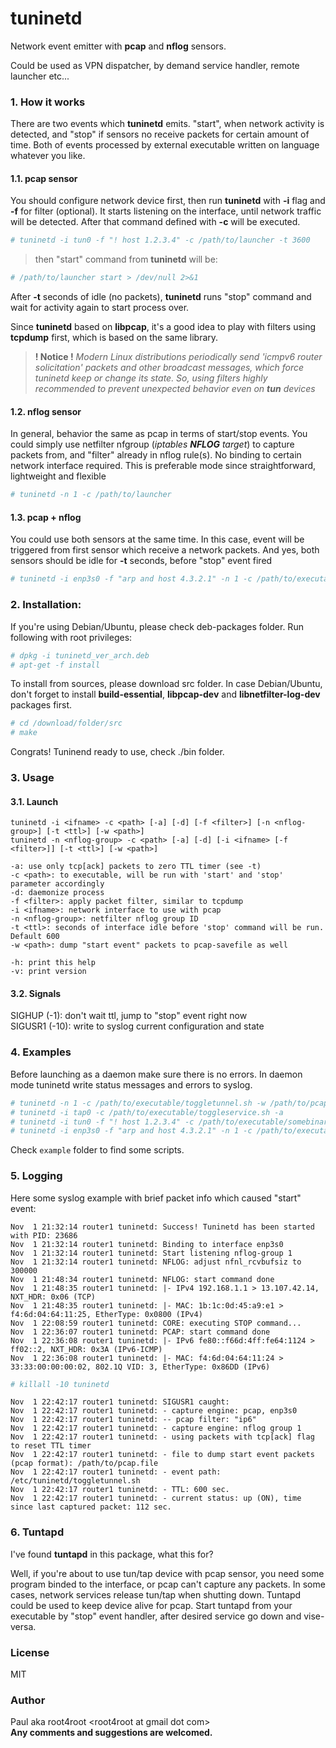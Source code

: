 # tuninetd

Network event emitter with **pcap** and **nflog** sensors.

Could be used as VPN dispatcher, by demand service handler, remote launcher etc...


### 1. How it works

There are two events which **tuninetd** emits. "start", when network activity is detected, and "stop" if sensors no receive packets for certain amount of time. Both of events processed by external executable written on language whatever you like.

#### 1.1. pcap sensor
You should configure network device first, then run **tuninetd** with **-i** flag and **-f** for filter (optional). It starts listening on the interface, until network traffic will be detected. After that command defined with **-c** will be executed. 

```sh
# tuninetd -i tun0 -f "! host 1.2.3.4" -c /path/to/launcher -t 3600
```
>then "start" command from **tuninetd** will be:
```sh
# /path/to/launcher start > /dev/null 2>&1
```

After **-t** seconds of idle (no packets), **tuninetd** runs "stop" command and wait for activity again to start process over.

Since **tuninetd** based on **libpcap**, it's a good idea to play with filters using **tcpdump** first, which is based on the same library.

>**! Notice !** *Modern Linux distributions periodically send 'icmpv6 router solicitation' packets and other broadcast messages, which force tuninetd keep or change its state. So, using filters highly recommended to prevent unexpected behavior even on **tun** devices*

#### 1.2. nflog sensor

In general, behavior the same as pcap in terms of start/stop events. You could simply use netfilter nfgroup (*iptables **NFLOG** target*) to capture packets from, and "filter" already in nflog rule(s). No binding to certain network interface required. This is preferable mode since straightforward, lightweight and flexible

```sh
# tuninetd -n 1 -c /path/to/launcher
```
#### 1.3. pcap + nflog
You could use both sensors at the same time. In this case, event will be triggered from first sensor which receive a network packets. And yes, both sensors should be idle for **-t** seconds, before "stop" event fired
```sh
# tuninetd -i enp3s0 -f "arp and host 4.3.2.1" -n 1 -c /path/to/executable/toggletunnel.sh
```

### 2. Installation:
If you're using Debian/Ubuntu, please check deb-packages folder. Run following with root privileges:
```sh
# dpkg -i tuninetd_ver_arch.deb
# apt-get -f install
```
To install from sources, please download src folder. In case Debian/Ubuntu, don't forget to install **build-essential**, **libpcap-dev** and **libnetfilter-log-dev** packages first.<br/>
```sh
# cd /download/folder/src
# make
```

Congrats! Tuninend ready to use, check ./bin folder.

### 3. Usage
#### 3.1. Launch

```
tuninetd -i <ifname> -c <path> [-a] [-d] [-f <filter>] [-n <nflog-group>] [-t <ttl>] [-w <path>]
tuninetd -n <nflog-group> -c <path> [-a] [-d] [-i <ifname> [-f <filter>]] [-t <ttl>] [-w <path>]

-a: use only tcp[ack] packets to zero TTL timer (see -t)
-c <path>: to executable, will be run with 'start' and 'stop' parameter accordingly
-d: daemonize process
-f <filter>: apply packet filter, similar to tcpdump
-i <ifname>: network interface to use with pcap
-n <nflog-group>: netfilter nflog group ID
-t <ttl>: seconds of interface idle before 'stop' command will be run. Default 600
-w <path>: dump "start event" packets to pcap-savefile as well

-h: print this help
-v: print version
```

#### 3.2. Signals
SIGHUP  (-1): don't wait ttl, jump to "stop" event right now<br/>
SIGUSR1 (-10): write to syslog current configuration and state

### 4. Examples
Before launching as a daemon make sure there is no errors. In daemon mode tuninetd write status messages and errors to syslog.

```sh
# tuninetd -n 1 -c /path/to/executable/toggletunnel.sh -w /path/to/pcap-savefile
# tuninetd -i tap0 -c /path/to/executable/toggleservice.sh -a
# tuninetd -i tun0 -f "! host 1.2.3.4" -c /path/to/executable/somebinary -t 3600 -d
# tuninetd -i enp3s0 -f "arp and host 4.3.2.1" -n 1 -c /path/to/executable/run.py
```

Check ```example``` folder to find some scripts.

### 5. Logging

Here some syslog example with brief packet info which caused "start" event:
```
Nov  1 21:32:14 router1 tuninetd: Success! Tuninetd has been started with PID: 23686
Nov  1 21:32:14 router1 tuninetd: Binding to interface enp3s0
Nov  1 21:32:14 router1 tuninetd: Start listening nflog-group 1
Nov  1 21:32:14 router1 tuninetd: NFLOG: adjust nfnl_rcvbufsiz to 300000
Nov  1 21:48:34 router1 tuninetd: NFLOG: start command done
Nov  1 21:48:35 router1 tuninetd: |- IPv4 192.168.1.1 > 13.107.42.14, NXT_HDR: 0x06 (TCP)
Nov  1 21:48:35 router1 tuninetd: |- MAC: 1b:1c:0d:45:a9:e1 > f4:6d:04:64:11:25, EtherType: 0x0800 (IPv4)
Nov  1 22:08:59 router1 tuninetd: CORE: executing STOP command...
Nov  1 22:36:07 router1 tuninetd: PCAP: start command done
Nov  1 22:36:08 router1 tuninetd: |- IPv6 fe80::f66d:4ff:fe64:1124 > ff02::2, NXT_HDR: 0x3A (IPv6-ICMP)
Nov  1 22:36:08 router1 tuninetd: |- MAC: f4:6d:04:64:11:24 > 33:33:00:00:00:02, 802.1Q VID: 3, EtherType: 0x86DD (IPv6)

```

```sh
# killall -10 tuninetd 
```

```
Nov  1 22:42:17 router1 tuninetd: SIGUSR1 caught:
Nov  1 22:42:17 router1 tuninetd: - capture engine: pcap, enp3s0
Nov  1 22:42:17 router1 tuninetd: -- pcap filter: "ip6"
Nov  1 22:42:17 router1 tuninetd: - capture engine: nflog group 1
Nov  1 22:42:17 router1 tuninetd: - using packets with tcp[ack] flag to reset TTL timer
Nov  1 22:42:17 router1 tuninetd: - file to dump start event packets (pcap format): /path/to/pcap.file
Nov  1 22:42:17 router1 tuninetd: - event path: /etc/tuninetd/toggletunnel.sh
Nov  1 22:42:17 router1 tuninetd: - TTL: 600 sec.
Nov  1 22:42:17 router1 tuninetd: - current status: up (ON), time since last captured packet: 112 sec.

```

### 6. Tuntapd
I've found **tuntapd** in this package, what this for? 

Well, if you're about to use tun/tap device with pcap sensor, you need some program binded to the interface, or pcap can't capture any packets. In some cases, network services release tun/tap when shutting down. Tuntapd could be used to keep device alive for pcap. Start tuntapd from your executable by "stop" event handler, after desired service go down and vise-versa.

### License
MIT
### Author
Paul aka root4root \<root4root at gmail dot com><br/>
**Any comments and suggestions are welcomed.**
